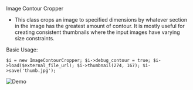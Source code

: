 Image Contour Cropper
- This class crops an image to specified dimensions by whatever section in the image has the greatest amount of contour. It is mostly useful for creating consistent thumbnails where the input images have varying size constraints.

Basic Usage:

``$i = new ImageContourCropper;
$i->debug_contour = true;
$i->load($external_file_url);
$i->thumbnail(274, 167);
$i->save('thumb.jpg');``

![Demo](https://raw.github.com/EricPKerr/Image-Contour-Cropper/master/demo/combined.jpg)